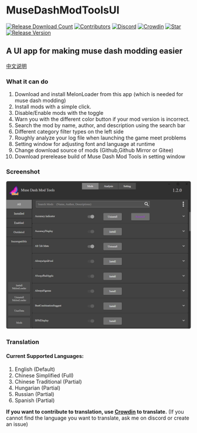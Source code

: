 # MuseDashModToolsUI

[![Release Download Count](https://img.shields.io/github/downloads/MDModsDev/MuseDashModToolsUI/total)](https://github.com/MDModsDev/MuseDashModToolsUI/releases)
[![Contributors](https://img.shields.io/github/contributors/MDModsDev/MuseDashModToolsUI)](https://github.com/MDModsDev/MuseDashModToolsUI/graphs/contributors)
[![Discord](https://img.shields.io/discord/812100927468470273)](https://discord.gg/mdmc)
[![Crowdin](https://badges.crowdin.net/musedashmodtools/localized.svg)](https://crowdin.com/project/musedashmodtools)
[![Star](https://img.shields.io/github/stars/MDModsDev/MuseDashModToolsUI)](https://github.com/MDModsDev/MuseDashModToolsUI/stargazers)
[![Release Version](https://img.shields.io/github/v/release/MDModsDev/MuseDashModToolsUI)](https://github.com/MDModsDev/MuseDashModToolsUI/releases/latest)

## A UI app for making muse dash modding easier
[中文说明](https://www.bilibili.com/read/cv22748380)

### What it can do
1. Download and install MelonLoader from this app (which is needed for muse dash modding)
2. Install mods with a simple click.
3. Disable/Enable mods with the toggle
4. Warn you with the different color button if your mod version is incorrect.
5. Search the mod by name, author, and description using the search bar
6. Different category filter types on the left side
7. Roughly analyze your log file when launching the game meet problems
8. Setting window for adjusting font and language at runtime
9. Change download source of mods (Github,Github Mirror or Gitee)
10. Download prerelease build of Muse Dash Mod Tools in setting window


### Screenshot

![Screenshot](Intro/Screenshot.png)


### Translation

#### Current Supported Languages:

1. English (Default)
2. Chinese Simplified (Full)
3. Chinese Traditional (Partial)
4. Hungarian (Partial)
5. Russian (Partial)
6. Spanish (Partial)


**If you want to contribute to translation, use [Crowdin](https://crowdin.com/project/musedashmodtools) to translate.** (If you cannot find the language you want to translate, ask me on discord or create an issue)
